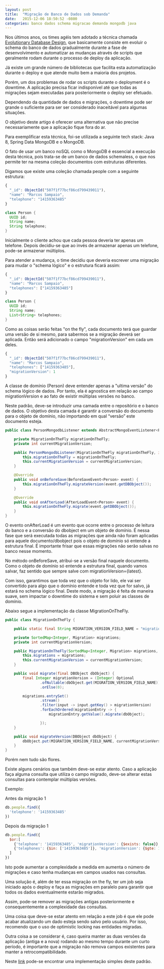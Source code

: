 ```yaml
---
layout: post
title:  "Migração de Banco de Dados sob Demanda"
date:   2015-12-06 18:50:52 -0800
categories: banco dados schema migracao demanda mongodb java
---
```


Nos últimos anos, os times agéis tem adotado a técnica chamada [Evolutionary Database Design](http://martinfowler.com/articles/evodb.html), que basicamente consiste em evoluir o schema do banco de dados gradualmente durante a fase de desenvolvimento e automatizar as mudanças através de scripts que geralmente rodam durante o processo de deploy da aplicação.

Já existe um grande número de bibliotecas que facilita esta automatização durante o deploy e que atende muito bem a maioria dos projetos. 

Porém, um dos problemas de rodar os scripts durante o deployment é o downtime. A aplicação precisa ficar indisponível até que todas as migrações sejam executadas para posteriormente o deploy ser efetuado. 

Dependendo da quantidade de dados e migrações, o downtime pode ser grande o suficiente para ser ser considerado inaceitável para algumas situações.

O objetivo deste artigo é oferecer uma alternativa que não precise necessariamente que a aplicação fique fora do ar.

Para exemplificar esta técnica, foi-se utilizada a seguinte tech stack: Java 8, Spring Data MongoDB e o MongoDB.

O fato de usar um banco noSQL como o MongoDB é essencial a execução desta técnica, pois trata-se de um banco de dados schemaless, o que nos permite ter na mesma coleção documentos com estruturas diferentes.

Digamos que existe uma coleção chamada people com a seguinte estrutura:


```javascript
{
  "_id": ObjectId("507f1f77bcf86cd799439011"),
  "name": "Marcos Sampaio",
  "telephone": "14159363485"
}
```


```java
class Person {
  UUID id;
  String name;
  String telephone;
}
```

Inicialmente o cliente achou que cada pessoa deveria ter apenas um telefone. Depois decidiu-se que ao invés de armazenar apenas um telefone, pode-se armazenar múltiplos. 

Para atender a mudança, o time decidiu que deveria escrever uma migração para mudar o "schema lógico" e o estrutura ficará assim:

```javascript
{
  "_id": ObjectId("507f1f77bcf86cd799439011"),
  "name": "Marcos Sampaio",
  "telephones": ["14159363485"]
}
```

```java
class Person {
  UUID id;
  String name;
  List<String> telephones;
}
```

Como as coisas serão feitas "on the fly", cada documento terá que guardar uma versão de si mesmo, para sabermos se a migração deverá ser aplicada. Então será adicionado o campo "migrationVersion" em cada um deles.

```javascript
{
  "_id": ObjectId("507f1f77bcf86cd799439011"),
  "name": "Marcos Sampaio",
  "telephones": ["14159363485"],
  "migrationVersion": 1
}
```

A classe de domínio (Person) deve entender apenas a "ultima versão" do schema lógico de dados. Por tanto, ela é agnostica em relação ao campo migrationVersion e ao fato de existir múltiplas versões no banco.

Neste padrão, deve-se introduzir uma camada entre o repositório e o banco de dados. O objetivo desta camada é garantir a conversão do documento para o objeto de domínio, não importando em qual “versão” este documento esteja.

```java
public class PersonMongodbListener extends AbstractMongoEventListener<Person> {

    private MigrationOnTheFly migrationOnTheFly;
    private int currentMigrationVersion;

    public PersonMongodbListener(MigrationOnTheFly migrationOnTheFly, int currentMigrationVersion) {
        this.migrationOnTheFly = migrationOnTheFly;
        this.currentMigrationVersion = currentMigrationVersion;
    }

    @Override
    public void onBeforeSave(BeforeSaveEvent<Person> event) {
        this.migrationOnTheFly.migrateVersion(event.getDBObject());
    }

    @Override
    public void onAfterLoad(AfterLoadEvent<Person> event) {
        this.migrationOnTheFly.migrate(event.getDBObject());
    }
}
```

O evento onAfterLoad é um evento que ocorre entre o processo de leitura do banco e a conversão do dbobject em um objeto de domínio. É nessa fase que será executada todas as migrações que ainda não foram aplicadas para aquele documento/dbobject pois o objeto de domínio só entende a estrutura final. É importante frisar que essas migrações não serão salvas no banco nesse momento.

No método onBeforeSave, atribui-se a versão final naquele documento. Como o objeto de domínio só entende a estrutura final, quando vamos salvar, faz sentido que sempre salve com migrationVersion={latest}.

Com isso, garantimos que toda vez que o objeto for lido, ele vai ser convertido para algo que o domínio entende e toda vez que for salvo, já estará no schema lógico final. Deste modo, a migração é feita de maneira suave, sem impactar o downtime do sistema e sem poluir as classes de domínio.

Abaixo segue a implementação da classe MigrationOnTheFly.

```java
public class MigrationOnTheFly {

    public static final String MIGRATION_VERSION_FIELD_NAME = "migrationVersion";

    private SortedMap<Integer, Migration> migrations;
    private int currentMigrationVersion;

    public MigrationOnTheFly(SortedMap<Integer, Migration> migrations, int currentMigrationVersion) {
        this.migrations = migrations;
        this.currentMigrationVersion = currentMigrationVersion;
    }

    public void migrate(final DBObject dbObject) {
        final Integer migrationVersion = (Integer) Optional
                .ofNullable(dbObject.get(MIGRATION_VERSION_FIELD_NAME))
                .orElse(0);

        migrations.entrySet()
                .stream()
                .filter(input -> input.getKey() > migrationVersion)
                .forEachOrdered(migrationEntry -> {
                    migrationEntry.getValue().migrate(dbObject);

                });
    }

    public void migrateVersion(DBObject dbObject) {
        dbObject.put(MIGRATION_VERSION_FIELD_NAME, currentMigrationVersion);
    }
}
```


Porém nem tudo são flores. 

Existe alguns cenários que também deve-se estar atento. Caso a aplicação faça alguma consulta que utiliza o campo migrado, deve-se alterar estas consultas para contemplar múltiplas versões. 

Exemplo:

Antes da migração 1

```javascript
db.people.find({
  'telephone': '14159363485'
})
```

Depois da migração 1

```javascript
db.people.find({
  $or:[
    {'telephone': '14159363485', 'migrationVersion': {$exists: false}},
    {'telephones': {$in: ['14159363485']}, 'migrationVersion': {$gte: 1}}
  ]
})
```

Isto pode aumentar a complexidade a medida em aumenta o número de migrações e caso tenha mudanças em campos usados nas consultas.

Uma solução é, além de ter essa migração on the fly, ter um job seja iniciado após o deploy e faça as migrações em paralelo para garantir que todos os dados eventualmente estarão migrados.

Assim, pode-se remover as migrações antigas posteriormente e consequentemente a complexidade das consultas.

Uma coisa que deve-se estar atento em relação a este job é que ele pode acabar atualizando um dado esteja sendo salvo pelo usuário. Por isso, recomendo que o uso de optimistic locking nas entidades migradas.

Outra coisa a se considerar é, caso queira manter as duas versões da aplicação (antiga e a nova) rodando ao mesmo tempo durante um curto período, é importante que a migração não remova campos existentes para manter a retrocompatibilidade.

Neste [link](https://github.com/mosampaio/migration-on-the-fly/) pode-se encontrar uma implementação simples deste padrão.
